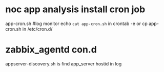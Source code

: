 noc app analysis install cron job
=====================================
app-cron.sh #log monitor
echo `cat app-cron.sh` in crontab -e  or cp app-cron.sh in /etc/cron.d/ 

zabbix_agentd con.d
=====================================
appserver-discovery.sh is find app_server hostid in log 



